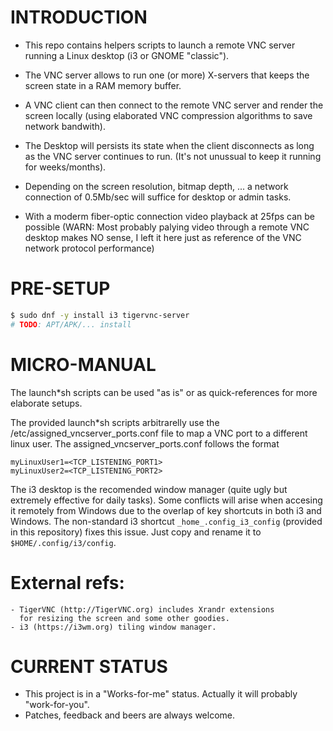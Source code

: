 # INTRODUCTION
- This repo contains helpers scripts to launch a remote VNC server running a Linux desktop (i3 or GNOME "classic").

- The VNC server allows to run one (or more) X-servers that keeps the screen state in a RAM memory buffer.

- A VNC client can then connect to the remote VNC server and render the screen locally
  (using elaborated VNC compression algorithms to save network bandwith).

- The Desktop will persists its state when the client disconnects as long as the VNC server continues to run.
  (It's not unussual to keep it running for weeks/months).

- Depending on the screen resolution, bitmap depth, ... a network connection of 0.5Mb/sec will suffice for desktop or admin tasks.
- With a moderm fiber-optic connection video playback at 25fps can be possible 
  (WARN: Most probably palying video through a remote VNC desktop makes NO sense, I left it here just as reference of the VNC network protocol performance)

# PRE-SETUP

````sh
$ sudo dnf -y install i3 tigervnc-server
# TODO: APT/APK/... install
````

# MICRO-MANUAL

The launch*sh scripts can be used "as is" or as quick-references for more elaborate setups.

 The provided launch\*sh scripts arbitrarelly use the /etc/assigned_vncserver_ports.conf file to
map a VNC port to a different linux user. The assigned_vncserver_ports.conf follows the format
````
myLinuxUser1=<TCP_LISTENING_PORT1>
myLinuxUser2=<TCP_LISTENING_PORT2>
````

 The i3 desktop is the recomended window manager (quite ugly but extremely effective for
daily tasks).  Some conflicts will arise when accesing it remotely from Windows due to 
the overlap of key shortcuts in both i3 and Windows.
 The non-standard i3 shortcut `_home_.config_i3_config` (provided in this repository) fixes this issue.
Just copy and rename it to `$HOME/.config/i3/config`.

# External refs:
    - TigerVNC (http://TigerVNC.org) includes Xrandr extensions 
      for resizing the screen and some other goodies.
    - i3 (https://i3wm.org) tiling window manager. 
    
# CURRENT STATUS
- This project is in a "Works-for-me" status. Actually it will probably "work-for-you".
- Patches, feedback and beers are always welcome.

